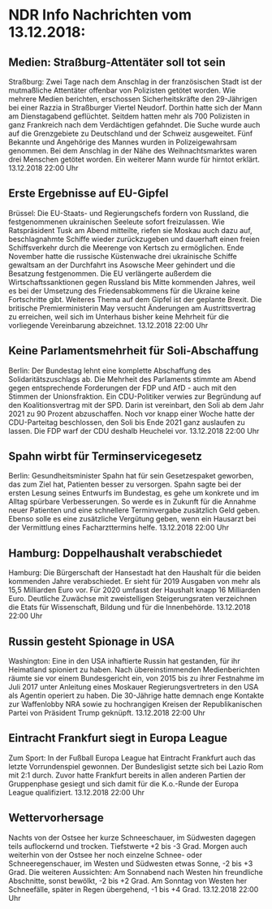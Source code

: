 # NDR Info Nachrichten vom 13.12.2018:


## Medien: Straßburg-Attentäter soll tot sein
Straßburg: Zwei Tage nach dem Anschlag in der französischen Stadt ist der mutmaßliche Attentäter offenbar von Polizisten getötet worden. Wie mehrere Medien berichten, erschossen Sicherheitskräfte den 29-Jährigen bei einer Razzia in Straßburger Viertel Neudorf. Dorthin hatte sich der Mann am Dienstagabend geflüchtet. Seitdem hatten mehr als 700 Polizisten in ganz Frankreich nach dem Verdächtigen gefahndet. Die Suche wurde auch auf die Grenzgebiete zu Deutschland und der Schweiz ausgeweitet. Fünf Bekannte und Angehörige des Mannes wurden in Polizeigewahrsam genommen. Bei dem Anschlag in der Nähe des Weihnachtsmarktes waren drei Menschen getötet worden. Ein weiterer Mann wurde für hirntot erklärt. 13.12.2018 22:00 Uhr 

## Erste Ergebnisse auf EU-Gipfel
Brüssel: Die EU-Staats- und Regierungschefs fordern von Russland, die festgenommenen ukrainischen Seeleute sofort freizulassen. Wie Ratspräsident Tusk am Abend mitteilte, riefen sie Moskau auch dazu auf, beschlagnahmte Schiffe wieder zurückzugeben und dauerhaft einen freien Schiffsverkehr durch die Meerenge von Kertsch zu ermöglichen. Ende November hatte die russische Küstenwache drei ukrainische Schiffe gewaltsam an der Durchfahrt ins Asowsche Meer gehindert und die Besatzung festgenommen. Die EU verlängerte außerdem die Wirtschaftssanktionen gegen Russland bis Mitte kommenden Jahres, weil es bei der Umsetzung des Friedensabkommens für die Ukraine keine Fortschritte gibt. Weiteres Thema auf dem Gipfel ist der geplante Brexit. Die britische Premierministerin May versucht Änderungen am Austrittsvertrag zu erreichen, weil sich im Unterhaus bisher keine Mehrheit für die vorliegende Vereinbarung abzeichnet. 13.12.2018 22:00 Uhr 

## Keine Parlamentsmehrheit für Soli-Abschaffung
Berlin: Der Bundestag lehnt eine komplette Abschaffung des Solidaritätszuschlags ab. Die Mehrheit des Parlaments stimmte am Abend gegen entsprechende Forderungen der FDP und AfD - auch mit den Stimmen der Unionsfraktion. Ein CDU-Politiker verwies zur Begründung auf den Koalitionsvertrag mit der SPD. Darin ist vereinbart, den Soli ab dem Jahr 2021 zu 90 Prozent abzuschaffen. Noch vor knapp einer Woche hatte der CDU-Parteitag beschlossen, den Soli bis Ende 2021 ganz auslaufen zu lassen. Die FDP warf der CDU deshalb Heuchelei vor. 13.12.2018 22:00 Uhr 

## Spahn wirbt für Terminservicegesetz
Berlin: Gesundheitsminister Spahn hat für sein Gesetzespaket geworben, das zum Ziel hat, Patienten besser zu versorgen. Spahn sagte bei der ersten Lesung seines Entwurfs im Bundestag, es gehe um konkrete und im Alltag spürbare Verbesserungen. So werde es in Zukunft für die Annahme neuer Patienten und eine schnellere Terminvergabe zusätzlich Geld geben. Ebenso solle es eine zusätzliche Vergütung geben, wenn ein Hausarzt bei der Vermittlung eines Facharzttermins helfe. 13.12.2018 22:00 Uhr 

## Hamburg: Doppelhaushalt verabschiedet
Hamburg:	Die Bürgerschaft der Hansestadt hat den Haushalt für die beiden kommenden Jahre verabschiedet. Er sieht für 2019 Ausgaben von mehr als 15,5 Milliarden Euro vor. Für 2020 umfasst der Haushalt knapp 16 Milliarden Euro. Deutliche Zuwächse mit zweistelligen Steigerungsraten verzeichnen die Etats für Wissenschaft, Bildung und für die Innenbehörde. 13.12.2018 22:00 Uhr 

## Russin gesteht Spionage in USA
Washington: Eine in den USA inhaftierte Russin hat gestanden, für ihr Heimatland spioniert zu haben. Nach übereinstimmenden Medienberichten räumte sie vor einem Bundesgericht ein, von 2015 bis zu ihrer Festnahme im Juli 2017 unter Anleitung eines Moskauer Regierungsvertreters in den USA als Agentin operiert zu haben. Die 30-Jährige hatte demnach enge Kontakte zur Waffenlobby NRA sowie zu hochrangigen Kreisen der Republikanischen Partei von Präsident Trump geknüpft. 13.12.2018 22:00 Uhr 

## Eintracht Frankfurt siegt in Europa League
Zum Sport: In der Fußball Europa League hat Eintracht Frankfurt auch das letzte Vorrundenspiel gewonnen. Der Bundesligist setzte sich bei Lazio Rom mit 2:1 durch. Zuvor hatte Frankfurt bereits in allen anderen Partien der Gruppenphase gesiegt und sich damit für die K.o.-Runde der Europa League qualifiziert. 13.12.2018 22:00 Uhr 

## Wettervorhersage
Nachts von der Ostsee her kurze Schneeschauer, im Südwesten dagegen teils auflockernd und trocken. Tiefstwerte +2 bis -3 Grad. Morgen auch weiterhin von der Ostsee her noch einzelne Schnee- oder Schneeregenschauer, im Westen und Südwesten etwas Sonne, -2 bis +3 Grad. Die weiteren Aussichten: Am Sonnabend nach Westen hin freundliche Abschnitte, sonst bewölkt, -2 bis +2 Grad. Am Sonntag von Westen her Schneefälle, später in Regen übergehend, -1 bis +4 Grad. 13.12.2018 22:00 Uhr 
